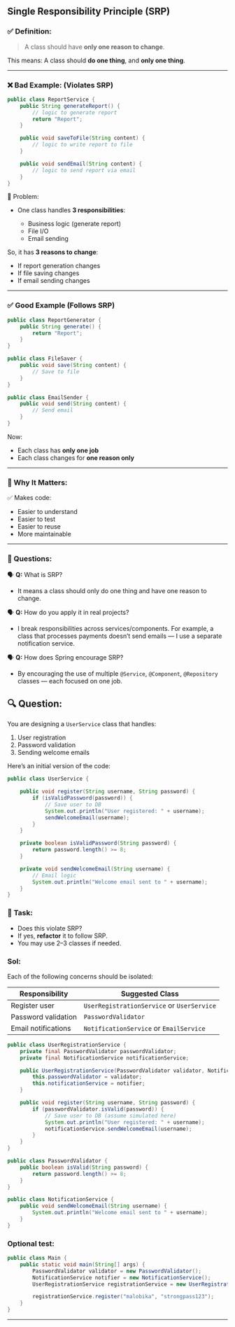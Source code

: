 ## Single Responsibility Principle (SRP)

### ✅ Definition:

> A class should have **only one reason to change**.

This means: A class should **do one thing**, and **only one thing**.

---

### ❌ Bad Example: (Violates SRP)

```java
public class ReportService {
    public String generateReport() {
        // logic to generate report
        return "Report";
    }

    public void saveToFile(String content) {
        // logic to write report to file
    }

    public void sendEmail(String content) {
        // logic to send report via email
    }
}
```

🔴 Problem:

* One class handles **3 responsibilities**:

  * Business logic (generate report)
  * File I/O
  * Email sending

So, it has **3 reasons to change**:

* If report generation changes
* If file saving changes
* If email sending changes

---

### ✅ Good Example (Follows SRP)

```java
public class ReportGenerator {
    public String generate() {
        return "Report";
    }
}

public class FileSaver {
    public void save(String content) {
        // Save to file
    }
}

public class EmailSender {
    public void send(String content) {
        // Send email
    }
}
```

Now:

* Each class has **only one job**
* Each class changes for **one reason only**

---

### 🧠 Why It Matters:

✅ Makes code:

* Easier to understand
* Easier to test
* Easier to reuse
* More maintainable

---

### 💬 Questions:

🗣️ **Q:** What is SRP?

* It means a class should only do one thing and have one reason to change.

🗣️ **Q:** How do you apply it in real projects?

* I break responsibilities across services/components. For example, a class that processes payments doesn’t send emails — I use a separate notification service.

🗣️ **Q:** How does Spring encourage SRP?

* By encouraging the use of multiple `@Service`, `@Component`, `@Repository` classes — each focused on one job.

## 🔍 **Question:**

You are designing a `UserService` class that handles:

1. User registration
2. Password validation
3. Sending welcome emails

Here’s an initial version of the code:

```java
public class UserService {

    public void register(String username, String password) {
        if (isValidPassword(password)) {
            // Save user to DB
            System.out.println("User registered: " + username);
            sendWelcomeEmail(username);
        }
    }

    private boolean isValidPassword(String password) {
        return password.length() >= 8;
    }

    private void sendWelcomeEmail(String username) {
        // Email logic
        System.out.println("Welcome email sent to " + username);
    }
}
```

### 🧠 **Task:**

* Does this violate SRP?
* If yes, **refactor** it to follow SRP.
* You may use 2–3 classes if needed.

### Sol:

Each of the following concerns should be isolated:

| Responsibility      | Suggested Class                                |
| ------------------- | ---------------------------------------------- |
| Register user       | `UserRegistrationService` or `UserService`     |
| Password validation | `PasswordValidator` |
| Email notifications | `NotificationService` or `EmailService`        |

```java
public class UserRegistrationService {
    private final PasswordValidator passwordValidator;
    private final NotificationService notificationService;

    public UserRegistrationService(PasswordValidator validator, NotificationService notifier) {
        this.passwordValidator = validator;
        this.notificationService = notifier;
    }

    public void register(String username, String password) {
        if (passwordValidator.isValid(password)) {
            // Save user to DB (assume simulated here)
            System.out.println("User registered: " + username);
            notificationService.sendWelcomeEmail(username);
        }
    }
}
```

```java
public class PasswordValidator {
    public boolean isValid(String password) {
        return password.length() >= 8;
    }
}
```

```java
public class NotificationService {
    public void sendWelcomeEmail(String username) {
        System.out.println("Welcome email sent to " + username);
    }
}
```

### Optional test:

```java
public class Main {
    public static void main(String[] args) {
        PasswordValidator validator = new PasswordValidator();
        NotificationService notifier = new NotificationService();
        UserRegistrationService registrationService = new UserRegistrationService(validator, notifier);

        registrationService.register("malobika", "strongpass123");
    }
}
```

---
